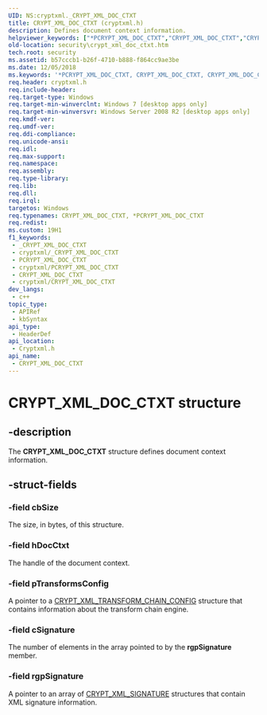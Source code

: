 ```yaml
---
UID: NS:cryptxml._CRYPT_XML_DOC_CTXT
title: CRYPT_XML_DOC_CTXT (cryptxml.h)
description: Defines document context information.
helpviewer_keywords: ["*PCRYPT_XML_DOC_CTXT","CRYPT_XML_DOC_CTXT","CRYPT_XML_DOC_CTXT structure [Security]","PCRYPT_XML_DOC_CTXT","PCRYPT_XML_DOC_CTXT structure pointer [Security]","cryptxml/CRYPT_XML_DOC_CTXT","cryptxml/PCRYPT_XML_DOC_CTXT","security.crypt_xml_doc_ctxt"]
old-location: security\crypt_xml_doc_ctxt.htm
tech.root: security
ms.assetid: b57cccb1-b26f-4710-b888-f864cc9ae3be
ms.date: 12/05/2018
ms.keywords: '*PCRYPT_XML_DOC_CTXT, CRYPT_XML_DOC_CTXT, CRYPT_XML_DOC_CTXT structure [Security], PCRYPT_XML_DOC_CTXT, PCRYPT_XML_DOC_CTXT structure pointer [Security], cryptxml/CRYPT_XML_DOC_CTXT, cryptxml/PCRYPT_XML_DOC_CTXT, security.crypt_xml_doc_ctxt'
req.header: cryptxml.h
req.include-header: 
req.target-type: Windows
req.target-min-winverclnt: Windows 7 [desktop apps only]
req.target-min-winversvr: Windows Server 2008 R2 [desktop apps only]
req.kmdf-ver: 
req.umdf-ver: 
req.ddi-compliance: 
req.unicode-ansi: 
req.idl: 
req.max-support: 
req.namespace: 
req.assembly: 
req.type-library: 
req.lib: 
req.dll: 
req.irql: 
targetos: Windows
req.typenames: CRYPT_XML_DOC_CTXT, *PCRYPT_XML_DOC_CTXT
req.redist: 
ms.custom: 19H1
f1_keywords:
 - _CRYPT_XML_DOC_CTXT
 - cryptxml/_CRYPT_XML_DOC_CTXT
 - PCRYPT_XML_DOC_CTXT
 - cryptxml/PCRYPT_XML_DOC_CTXT
 - CRYPT_XML_DOC_CTXT
 - cryptxml/CRYPT_XML_DOC_CTXT
dev_langs:
 - c++
topic_type:
 - APIRef
 - kbSyntax
api_type:
 - HeaderDef
api_location:
 - Cryptxml.h
api_name:
 - CRYPT_XML_DOC_CTXT
---
```


# CRYPT_XML_DOC_CTXT structure


## -description

The <b>CRYPT_XML_DOC_CTXT</b> structure defines document context information.

## -struct-fields

### -field cbSize

The size, in bytes, of this structure.

### -field hDocCtxt

The handle of the document context.

### -field pTransformsConfig

A pointer to a <a href="/windows/desktop/api/cryptxml/ns-cryptxml-crypt_xml_transform_chain_config">CRYPT_XML_TRANSFORM_CHAIN_CONFIG</a> structure that contains information about the transform chain engine.

### -field cSignature

The number of elements in the array pointed to by the <b>rgpSignature</b> member.

### -field rgpSignature

A pointer to an array of <a href="/windows/desktop/api/cryptxml/ns-cryptxml-crypt_xml_signature">CRYPT_XML_SIGNATURE</a> structures that contain XML signature information.